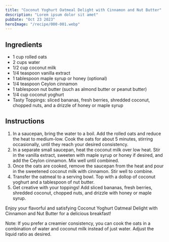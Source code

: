 ```yaml
---
title: "Coconut Yoghurt Oatmeal Delight with Cinnamon and Nut Butter"
description: "Lorem ipsum dolor sit amet"
pubDate: "Oct 23 2023"
heroImage: "/recipe/000-001.webp"
---
```


## Ingredients

- 1 cup rolled oats
- 2 cups water
- 1/2 cup coconut milk
- 1/4 teaspoon vanilla extract
- 1 tablespoon maple syrup or honey (optional)
- 1/4 teaspoon Ceylon cinnamon
- 1 tablespoon nut butter (such as almond butter or peanut butter)
- 1/4 cup coconut yoghurt
- Tasty Toppings: sliced bananas, fresh berries, shredded coconut, chopped nuts, and a drizzle of honey or maple syrup

## Instructions

1. In a saucepan, bring the water to a boil. Add the rolled oats and reduce the heat to medium-low. Cook the oats for about 5 minutes, stirring occasionally, until they reach your desired consistency.
2. In a separate small saucepan, heat the coconut milk over low heat. Stir in the vanilla extract, sweeten with maple syrup or honey if desired, and add the Ceylon cinnamon. Mix well until combined.
3. Once the oats are cooked, remove the saucepan from the heat and pour in the sweetened coconut milk with cinnamon. Stir well to combine.
4. Transfer the oatmeal to a serving bowl. Top with a dollop of coconut yoghurt and a tablespoon of nut butter.
5. Get creative with your toppings! Add sliced bananas, fresh berries, shredded coconut, chopped nuts, and drizzle with honey or maple syrup.

Enjoy your flavorful and satisfying Coconut Yoghurt Oatmeal Delight with Cinnamon and Nut Butter for a delicious breakfast!

Note: If you prefer a creamier consistency, you can cook the oats in a combination of water and coconut milk instead of just water. Adjust the liquid ratio as desired.

